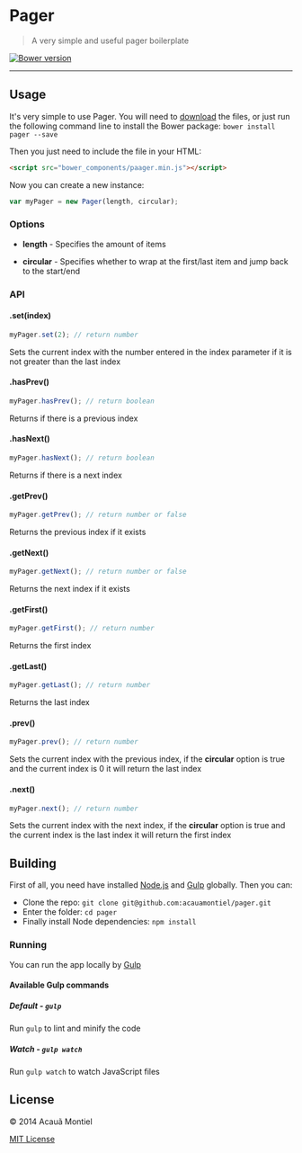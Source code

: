 Pager
=====

> A very simple and useful pager boilerplate

[![Bower version](https://badge.fury.io/bo/pager.svg)](http://badge.fury.io/bo/pager)

---


Usage
-----

It's very simple to use Pager. You will need to [download](https://github.com/acauamontiel/pager/archive/master.zip) the files, or just run the following command line to install the Bower package: `bower install pager --save`

Then you just need to include the file in your HTML:

```html
<script src="bower_components/paager.min.js"></script>
```

Now you can create a new instance:

```javascript
var myPager = new Pager(length, circular);
```

### Options

* **length** - Specifies the amount of items


* **circular** - Specifies whether to wrap at the first/last item and jump back to the start/end


### API

#### .set(index)

```javascript
myPager.set(2); // return number
```

Sets the current index with the number entered in the index parameter if it is not greater than the last index


#### .hasPrev()

```javascript
myPager.hasPrev(); // return boolean
```

Returns if there is a previous index


#### .hasNext()

```javascript
myPager.hasNext(); // return boolean
```

Returns if there is a next index


#### .getPrev()

```javascript
myPager.getPrev(); // return number or false
```

Returns the previous index if it exists


#### .getNext()

```javascript
myPager.getNext(); // return number or false
```

Returns the next index if it exists


#### .getFirst()

```javascript
myPager.getFirst(); // return number
```

Returns the first index


#### .getLast()

```javascript
myPager.getLast(); // return number
```

Returns the last index


#### .prev()

```javascript
myPager.prev(); // return number
```

Sets the current index with the previous index, if the **circular** option is true and the current index is 0 it will return the last index


#### .next()

```javascript
myPager.next(); // return number
```

Sets the current index with the next index, if the **circular** option is true and the current index is the last index it will return the first index


Building
--------

First of all, you need have installed [Node.js](http://nodejs.org/) and [Gulp](http://gulpjs.com) globally.
Then you can:

- Clone the repo: `git clone git@github.com:acauamontiel/pager.git`
- Enter the folder: `cd pager`
- Finally install Node dependencies: `npm install`


### Running

You can run the app locally by [Gulp](http://gulpjs.com)

#### Available Gulp commands


##### Default - `gulp`

Run `gulp` to lint and minify the code


##### Watch - `gulp watch`

Run `gulp watch` to watch JavaScript files


License
-------

© 2014 Acauã Montiel

[MIT License](http://acaua.mit-license.org/)
